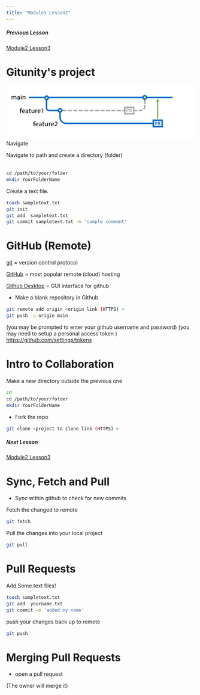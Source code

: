 ```yaml
---
title: "Module3 Lesson2"
---
```

##### Previous Lesson
[Module2 Lesson3](Module3%20Lesson1.md)

# Gitunity's project

![](image/pr-retargeting-diagram2.webp)
Navigate

Navigate to path and create a directory (folder)
```bash

cd /path/to/your/folder
mkdir YourFolderName
```

Create a text file.
```bash
touch sampletext.txt
git init
git add  sampletext.txt
git commit sampletext.txt -m 'sample comment'
```




# GitHub (Remote)
[git](https://git-scm.com/) = version control protocol

[GitHub](https://github.com/) = most popular  remote (cloud) hosting 

[Github Desktop](https://desktop.github.com/) = GUI interface for github


- Make a blank repository in Github


```bash 
git remote add origin <origin link (HTTPS) >
git push -u origin main
```

(you may be prompted to enter your github username and password)
(you may need to setup a personal access token )
https://github.com/settings/tokens


# Intro to Collaboration

Make a new directory outside the previous one
```bash
cd
cd /path/to/your/folder
mkdir YourFolderName
```


 - Fork the repo
```bash 
git clone <project to clone link (HTTPS) >
```

##### Next Lesson
[Module2 Lesson3](Module2%20Lesson7.md)

# Sync, Fetch and Pull
- Sync within github to check for new commits

Fetch the changed to remote
```bash
git fetch
```

Pull the changes  into your local project
```bash
git pull
```


# Pull Requests
Add Some text files!

```bash
touch sampletext.txt
git add  yourname.txt
git commit -m 'added my name'
```

push your changes back up to remote
```bash
git push
```
# Merging Pull Requests

- open a pull request 


(The owner will merge it)
